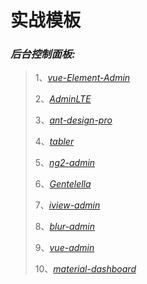 实战模板
=======

### *后台控制面板:*

>1、*[vue-Element-Admin](https://github.com/PanJiaChen/vue-element-admin "一个基于 vue2.0 和 Eelement 的控制面板 UI 框架")*
>
>2、*[AdminLTE](https://github.com/almasaeed2010/AdminLTE "非常流行的基于 Bootstrap 3.x 的免费的后台 UI 框架")*
>
>3、*[ant-design-pro](https://github.com/ant-design/ant-design-pro "开箱即用的中台前端/设计解决方案")*
>
>4、*[tabler](https://github.com/tabler/tabler "构建在 BootStrap 4 之上的免费的 HTML 控制面板框架")*
>
>5、*[ng2-admin](https://github.com/akveo/ngx-admin "基于 Angular 2, Bootstrap 4 和 Webpack 的后台管理面板框架")*
>
>6、*[Gentelella](https://github.com/puikinsh/gentelella "一个基于 Bootstarp 的免费的后台控制面板")*
>
>7、*[iview-admin](https://github.com/iview/iview-admin "基于 iView 的 Vue 2.0 控制面板")*
>
>8、*[blur-admin](https://github.com/akveo/blur-admin "基于 Angular 和 Bootstrap 的后台管理面板框架")*
>
>9、*[vue-admin](https://github.com/vue-bulma/vue-admin "基于 Vue 和 Bulma 的控制面板")*
>
>10、*[material-dashboard](https://github.com/creativetimofficial/material-dashboard "基于 Bootstrap 4 和 Material 风格的控制面板")*
